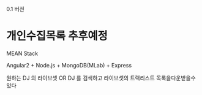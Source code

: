 0.1 버전  

개인수집목록 추후예정 
=======
MEAN Stack 

Angular2 + Node.js + MongoDB(MLab) + Express 

원하는 DJ 의 라이브셋 OR DJ 를  검색하고 라이브셋의 트랙리스트 목록을다운받을수있다 